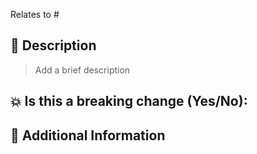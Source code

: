 <!---
Thanks for creating a Pull Request 💖!

Please pay attention to the following before submitting:
- Read the [Contributing guidelines](https://github.com/Adyen/lume/blob/main/CONTRIBUTING.md)
- Keep your PR as small as possible.
- Limit your PR to one type (docs, feature, refactoring, ci, or bugfix)
-->

Relates to # <!-- [Relates to / Closes / Fixes] + Github issue # here -->

## 📝 Description

> Add a brief description

## 💥 Is this a breaking change (Yes/No):

> <!-- If Yes, please describe the impact and migration path for existing Lume users. -->

## 📝 Additional Information

>
